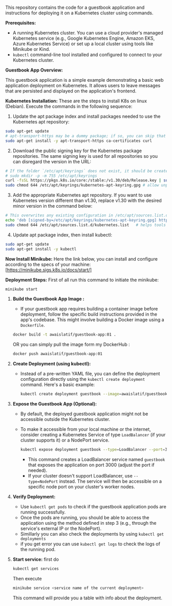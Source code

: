 This repository contains the code for a guestbook application and instructions for deploying it on a Kubernetes cluster using commands.

**Prerequisites:**

* A running Kubernetes cluster. You can use a cloud provider's managed Kubernetes service (e.g., Google Kubernetes Engine, Amazon EKS, Azure Kubernetes Service) or set up a local cluster using tools like Minikube or Kind.
* `kubectl` command-line tool installed and configured to connect to your Kubernetes cluster.

**Guestbook App Overview:**

This guestbook application is a simple example demonstrating a basic web application deployment on Kubernetes. It allows users to leave messages that are persisted and displayed on the application's frontend.

**Kubernetes Installation:**
These are the steps to install K8s on linux (Debian). Execute the commands in the following sequence:
1. Update the apt package index and install packages needed to use the Kubernetes apt repository:
```bash
sudo apt-get update
# apt-transport-https may be a dummy package; if so, you can skip that package
sudo apt-get install -y apt-transport-https ca-certificates curl
```
2. Download the public signing key for the Kubernetes package repositories. The same signing key is used for all repositories so you can disregard the version in the URL:
```bash
# If the folder `/etc/apt/keyrings` does not exist, it should be created before the curl command, read the note below.
# sudo mkdir -p -m 755 /etc/apt/keyrings
curl -fsSL https://pkgs.k8s.io/core:/stable:/v1.30/deb/Release.key | sudo gpg --dearmor -o /etc/apt/keyrings/kubernetes-apt-keyring.gpg
sudo chmod 644 /etc/apt/keyrings/kubernetes-apt-keyring.gpg # allow unprivileged APT programs to read this keyring
```
3. Add the appropriate Kubernetes apt repository. If you want to use Kubernetes version different than v1.30, replace v1.30 with the desired minor version in the command below:
```bash
# This overwrites any existing configuration in /etc/apt/sources.list.d/kubernetes.list
echo 'deb [signed-by=/etc/apt/keyrings/kubernetes-apt-keyring.gpg] https://pkgs.k8s.io/core:/stable:/v1.30/deb/ /' | sudo tee /etc/apt/sources.list.d/kubernetes.list
sudo chmod 644 /etc/apt/sources.list.d/kubernetes.list   # helps tools such as command-not-found to work correctly
```
4. Update apt package index, then install kubectl:

```bash
sudo apt-get update
sudo apt-get install -y kubectl
```
**Now Install Minikube:**
Here the link below, you can install and configure according to the specs of your machine:
[https://minikube.sigs.k8s.io/docs/start/]

**Deployment Steps:**
First of all run this command to initiate the minikube:
```bash
minikube start
```

1. **Build the Guestbook App Image :**
   - If your guestbook app requires building a container image before deployment, follow the specific build instructions provided in the app's codebase. This might involve building a Docker image using a `Dockerfile`.
   ```bash
   docker build -t awaislatif/guestbook-app:01 .

   ```
   OR you can simply pull the image form my DockerHub :
   
   ```bash
   docker push awaislatif/guestbook-app:01
   ```
   
4. **Create Deployment (using kubectl):**
   - Instead of a pre-written YAML file, you can define the deployment configuration directly using the `kubectl create deployment` command. Here's a basic example:

     ```bash
     kubectl create deployment guestbook --image=awaislatif/guestbook-app:01

     ```

5. **Expose the Guestbook App (Optional):**
   - By default, the deployed guestbook application might not be accessible outside the Kubernetes cluster.
   - To make it accessible from your local machine or the internet, consider creating a Kubernetes Service of type `LoadBalancer` (if your cluster supports it) or a NodePort service.

     ```bash
     kubectl expose deployment guestbook --type=LoadBalancer --port=3000
     ```

     - This command creates a LoadBalancer service named `guestbook` that exposes the application on port 3000 (adjust the port if needed).
     - If your cluster doesn't support LoadBalancer, use `--type=NodePort` instead. The service will then be accessible on a specific node port on your cluster's worker nodes.

6. **Verify Deployment:**
   - Use `kubectl get pods` to check if the guestbook application pods are running successfully.
   - Once the pods are running, you should be able to access the application using the method defined in step 3 (e.g., through the service's external IP or the NodePort).
   - Simillarly you can also check the deployments by using `kubectl get deployments`
   - if you get error you can use `kubectl get logs` to check the logs of the running pod.
7. **Start service:**
   first do
   ```bash
   kubectl get services
   ```
   Then execute
   ```bash
   minikube service <service name of the current deployment>
   ```
   This command will provide you a table with info about the deployment.
